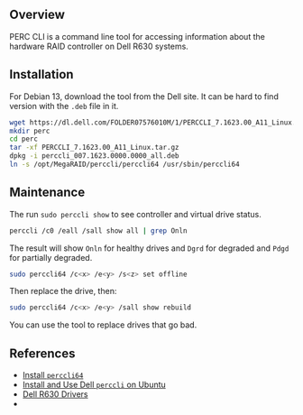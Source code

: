 ## Overview

PERC CLI is a command line tool for accessing information about the hardware RAID controller on Dell R630 systems.

## Installation

For Debian 13, download the tool from the Dell site.  It can be hard to find version with the `.deb` file in it.

```sh
wget https://dl.dell.com/FOLDER07576010M/1/PERCCLI_7.1623.00_A11_Linux.tar.gz
mkdir perc
cd perc
tar -xf PERCCLI_7.1623.00_A11_Linux.tar.gz
dpkg -i perccli_007.1623.0000.0000_all.deb
ln -s /opt/MegaRAID/perccli/perccli64 /usr/sbin/perccli64
```

## Maintenance 

The run `sudo perccli show` to see controller and virtual drive status.

```sh
perccli /c0 /eall /sall show all | grep Onln
```

The result will show `Onln` for healthy drives and `Dgrd` for degraded and `Pdgd` for partially degraded.

```bash
sudo perccli64 /c<x> /e<y> /s<z> set offline
```

Then replace the drive, then:

```bash
sudo perccli64 /c<x> /e<y> /sall show rebuild
```

You can use the tool to replace drives that go bad.
## References

- [Install `perccli64`](https://www.helotu.com/2023/05/22/install-perccli-on-debian-proxmox/)
- [Install and Use Dell `perccli` on Ubuntu](https://cylab.be/blog/422/install-and-use-dell-perccli-on-ubuntu)
- [Dell R630 Drivers](https://www.dell.com/support/product-details/en-us/servicetag/0-TU82dnI4cXlTZU5YOEtMYkxQbldjZz090/drivers)
- 